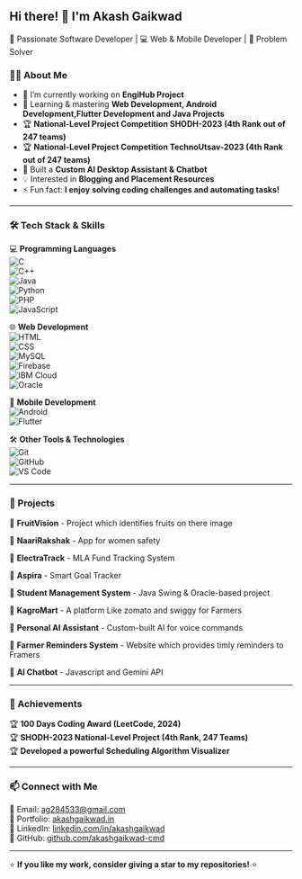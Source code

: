 ## Hi there! 👋 I'm Akash Gaikwad  

🚀 Passionate Software Developer | 💻 Web & Mobile Developer | 🎯 Problem Solver  

### 👨‍💻 About Me  
- 🔭 I’m currently working on **EngiHub Project**  
- 🌱 Learning & mastering **Web Development, Android Development,Flutter Development and Java Projects**  
- 🏆 **National-Level Project Competition SHODH-2023 (4th Rank out of 247 teams)**
- 🏆 **National-Level Project Competition TechnoUtsav-2023 (4th Rank out of 247 teams)**  
- 🤖 Built a **Custom AI Desktop Assistant & Chatbot**  
- 💡 Interested in **Blogging and Placement Resources**  
- ⚡ Fun fact: **I enjoy solving coding challenges and automating tasks!**  

---

### 🛠️ Tech Stack & Skills  
💻 **Programming Languages**  
![C](https://img.shields.io/badge/-C-blue?style=flat-square&logo=c)  
![C++](https://img.shields.io/badge/-C++-00599C?style=flat-square&logo=c%2B%2B)  
![Java](https://img.shields.io/badge/-Java-orange?style=flat-square&logo=java)  
![Python](https://img.shields.io/badge/-Python-3776AB?style=flat-square&logo=python)  
![PHP](https://img.shields.io/badge/-PHP-777BB4?style=flat-square&logo=php)  
![JavaScript](https://img.shields.io/badge/-JavaScript-F7DF1E?style=flat-square&logo=javascript)  

🌐 **Web Development**  
![HTML](https://img.shields.io/badge/-HTML-E34F26?style=flat-square&logo=html5)  
![CSS](https://img.shields.io/badge/-CSS-1572B6?style=flat-square&logo=css3)  
![MySQL](https://img.shields.io/badge/-MySQL-4479A1?style=flat-square&logo=mysql)  
![Firebase](https://img.shields.io/badge/-Firebase-FFCA28?style=flat-square&logo=firebase)  
![IBM Cloud](https://img.shields.io/badge/-IBM%20Cloud-1261FE?style=flat-square&logo=ibm-cloud)  
![Oracle](https://img.shields.io/badge/-Oracle-F80000?style=flat-square&logo=oracle)  

📱 **Mobile Development**  
![Android](https://img.shields.io/badge/-Android-3DDC84?style=flat-square&logo=android)  
![Flutter](https://img.shields.io/badge/-Flutter-02569B?style=flat-square&logo=flutter)  

🛠 **Other Tools & Technologies**  
![Git](https://img.shields.io/badge/-Git-F05032?style=flat-square&logo=git)  
![GitHub](https://img.shields.io/badge/-GitHub-181717?style=flat-square&logo=github)  
![VS Code](https://img.shields.io/badge/-VS%20Code-007ACC?style=flat-square&logo=visual-studio-code)  

---

### 🌟 Projects  
📌 **FruitVision** - Project which identifies fruits on there image

📌 **NaariRakshak** - App for women safety 

📌 **ElectraTrack** - MLA Fund Tracking System 

📌 **Aspira** - Smart Goal Tracker  

📌 **Student Management System** - Java Swing & Oracle-based project 

📌 **KagroMart** - A platform Like zomato and swiggy for Farmers  

📌 **Personal AI Assistant** - Custom-built AI for voice commands 

📌 **Farmer Reminders System** - Website which provides timly reminders to Framers 

📌 **AI Chatbot** - Javascript and Gemini API 

---

### 🎯 Achievements  
🏆 **100 Days Coding Award (LeetCode, 2024)**  
🏆 **SHODH-2023 National-Level Project (4th Rank, 247 Teams)**  
🏆 **Developed a powerful Scheduling Algorithm Visualizer**  

---

### 📫 Connect with Me  
📧 Email: ag284533@gmail.com  
🔗 Portfolio: [akashgaikwad.in](http://akashgaikwad.in/lander)  
💼 LinkedIn: [linkedin.com/in/akashgaikwad](https://www.linkedin.com/in/akash-gaikwad-35113522a/)  
📌 GitHub: [github.com/akashgaikwad-cmd](https://github.com/akashgaikwad-cmd)  

---

⭐ **If you like my work, consider giving a star to my repositories!** ⭐  
